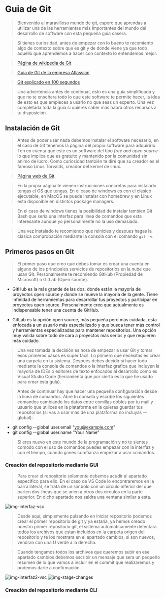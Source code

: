 # Guia de Git

> Bienvenido al maravilloso mundo de git, espero que aprendas a utilizar una de las herramientas más importantes del mundo del desarrollo de software con esta pequeña guia casera.

> Si tienes curiosidad, antes de empezar con lo bueno te recomiento algo de contexto sobre que es git y de donde viene ya que todo aquello que aprendemos a hacer con contexto lo entendemos mejor.

> [Página de wikipedia de Git](https://es.wikipedia.org/wiki/Git)

> [Guía de Git de la empresa Atlassian](https://www.atlassian.com/es/git/tutorials/what-is-version-control)

> [Git explicado en 100 segundos](https://www.youtube.com/watch?v=hwP7WQkmECE)

> Una advertencia antes de continuar, esto es una guia simplificada y que no te enseñara todo lo que este software te permite hacer, la idea de esto es que empieces a usarlo no que seas un experto. Una vez completada toda la guía si quieres saber más habrá otros recursos a tu disposición.

## Instalación de Git
> Antes de poder usar nada debemos instalar el software necesario, en el caso de Git tenemos la página del propio software para adquirirlo. Ten en cuenta que este es un software del tipo *free and open source* lo que implica que es gratuito y mantenido por la comunidad sin animo de lucro. Como curiosidad también te diré que su creador es el famoso Linus Torvalds, creador del kernel de linux.

> [Página web de Git](https://git-scm.com/).

> En la propia página te vienen instrucciones concretas para instalarlo tengas el OS que tengas. En el caso de windows es con el clasico ejecutable, en MacOS se puede instalar con homebrew y en Linux esta disponible en distintos package managers.

> En el caso de windows tienes la posibilidad de instalar tambien Git Bash que sería una interfaz para linea de comandos que esta interesante aunque yo personalmente no la uso demasiado.

> Una vez instalado te recomiendo que reinicies y despues hagas la clasica comprobación mediante la consola con el comando `git -v`.

## Primeros pasos en Git
> El primer paso que creo que debes tomar es crear una cuenta en alguno de los principales servicios de repositorios en la nube que usan Git. Personalmente te recomiendo GitHub (Propiedad de Microsoft) o GitLab (Open source).

- GitHub es la más grande de las dos, donde están la mayoría de proyectos open source y donde se mueve la mayoría de la gente. Tiene infinidad de herramientas para desarrollar tus proyectos y participar en proyectos open source. Personalmente creo que actualmente es indispensable tener una cuenta de GitHub.

- GitLab es la opción open source, más pequeña pero más cuidada, esta enfocada a un usuario más especializado y que busca tener más control y herramientas especializadas para mantener repositorios. Una opción muy valida sobre todo de cara a proyectos más serios y que requieren más cuidado.

> Una vez tomada la decisión es hora de empezar a usar Git y tomar esos primeros pasos es super facil. Lo primero que necesitas es crear una carpeta en tu sistema. Después debes decidir si hacer todo mediante la consola de comandos o la interfaz grafica que incluyen la mayoría de IDEs o editores de texto enfocados al desarrollo como es Visual Studio Code (herramienta que por cierto es la que he usado para crear esta guía).

> Antes de continuar hay que hacer una pequeña configuración desde la linea de comandos. Abre tu consola y escribe los siguientes comandos cambiando los datos entre comillas dobles por tu mail y usuario que utilices en la plataforma en la quieras guardar tus repositorios (si vas a usar más de una plataforma no incluyas --global):

- git config --global user.email "you@example.com"
- git config --global user.name "Your Name"

> Si eres nuevo en este mundo de la programación y no te sientes comodo con el uso de comandos puedes empezar con la interfaz y con el tiempo, cuando ganes comfianza empezar a usar comandos.

### Creación del repositorio mediante GUI
> Para crear el repositorio solamente debemos acudir al apartado especifico para ello. En el caso de VS Code lo encontraremos en la barra lateral, se trata de un simbolo con un circulo inferior del que parten dos lineas que se unen a otros dos circulos en la parte superior. En dicho apartado nos saldra una ventana similar a esta.

![img-interfaz-vsc](https://imageshack.com/i/pn48dljZp)

> Desde aquí, simplemente pulsando en Iniciar repositorio podemos crear el primer repositorio de git y ya estaría, ya hemos creado nuestro primer repositorio git, el sistema automaticamente detectara todos los archivos que estan incluidos en la carpeta origen del repositorio y te los mostrara en el apartado cambios, si son nuevos, vendran con una U verde a la derecha. 

>Cuando tengamos todos los archivos que queremos subir en ese apartado cambios debemos escribir un mensaje que sera un pequeño resumen de lo que vamos a incluir en el commit que realizaremos y podemos darle a confirmación.

![img-interfaz2-vsc](https://imageshack.com/i/pn85t7ZQp)
![img-stage-changes](https://imageshack.com/i/poF4x0mZp)

### Creación del repositorio mediante CLI